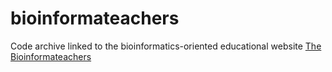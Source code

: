 # bioinformateachers
Code archive linked to the bioinformatics-oriented educational website [The Bioinformateachers](bioinformateachers.wordpress.com)
